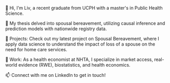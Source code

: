 👋 Hi, I'm Liv, a recent graduate from UCPH with a master's in Public Health Science.

📕 My thesis delved into spousal bereavement, utilizing causal inference and prediction models with nationwide registry data.

🚀 Projects:  Check out my latest project on Spousal Bereavement, where I apply data science to understand the impact of loss of a spouse on the need for home care services.

💊 Work: As a health economist at NHTA, I specialize in market access, real-world evidence (RWE), biostatistics, and health economics.

📫 Connect with me on LinkedIn to get in touch!

